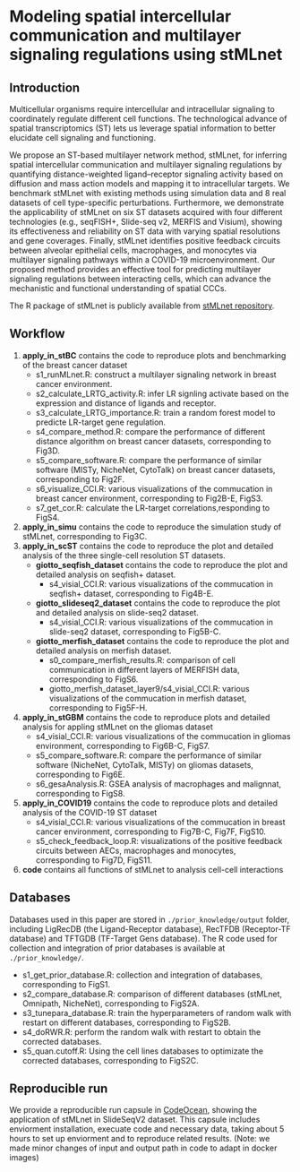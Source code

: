 # Modeling spatial intercellular communication and multilayer signaling regulations using stMLnet

## Introduction
Multicellular organisms require intercellular and intracellular signaling to coordinately regulate different cell functions. The technological advance of spatial transcriptomics (ST) lets us leverage spatial information to better elucidate cell signaling and functioning. 

We propose an ST-based multilayer network method, stMLnet, for inferring spatial intercellular communication and multilayer signaling regulations by quantifying distance-weighted ligand–receptor signaling activity based on diffusion and mass action models and mapping it to intracellular targets. We benchmark stMLnet with existing methods using simulation data and 8 real datasets of cell type-specific perturbations. Furthermore, we demonstrate the applicability of stMLnet on six ST datasets acquired with four different technologies (e.g., seqFISH+, Slide-seq v2, MERFIS and Visium), showing its effectiveness and reliability on ST data with varying spatial resolutions and gene coverages. Finally, stMLnet identifies positive feedback circuits between alveolar epithelial cells, macrophages, and monocytes via multilayer signaling pathways within a COVID-19 microenvironment. Our proposed method provides an effective tool for predicting multilayer signaling regulations between interacting cells, which can advance the mechanistic and functional understanding of spatial CCCs.

The R package of stMLnet is publicly available from <a href="https://github.com/SunXQlab/stMLnet" target="_blank">stMLnet repository</a>. 
 
## Workflow

1.  **apply_in_stBC** contains the code to reproduce plots and benchmarking of the breast cancer dataset <br>
    - s1_runMLnet.R: construct a multilayer signaling network in breast cancer environment.
    - s2_calculate_LRTG_activity.R: infer LR signling activate based on the expression and distance of ligands and receptor.
    - s3_calculate_LRTG_importance.R: train a random forest model to predicte LR-target gene regulation.
    - s4_compare_method.R: compare the performance of different distance algorithm on breast cancer datasets, corresponding to Fig3D.
    - s5_compare_software.R: compare the performance of similar software (MISTy, NicheNet, CytoTalk) on breast cancer datasets, corresponding to Fig2F.
    - s6_visualize_CCI.R: various visualizations of the commucation in breast cancer environment, corresponding to Fig2B-E, FigS3.
    - s7_get_cor.R: calculate the LR-target correlations,responding to FigS4.
2. **apply_in_simu** contains the code to reproduce the simulation study of stMLnet, corresponding to Fig3C. <br>
3. **apply_in_scST** contains the code to reproduce the plot and detailed analysis of the three single-cell resolution ST datasets.<br>
    - **giotto_seqfish_dataset** contains the code to reproduce the plot and detailed analysis on seqfish+ dataset.<br>
        + s4_visial_CCI.R: various visualizations of the commucation in seqfish+ dataset, corresponding to Fig4B-E.
    - **giotto_slideseq2_dataset** contains the code to reproduce the plot and detailed analysis on slide-seq2 dataset.<br>
        + s4_visial_CCI.R: various visualizations of the commucation in slide-seq2 dataset, corresponding to Fig5B-C.
   - **giotto_merfish_dataset** contains the code to reproduce the plot and detailed analysis on merfish dataset.<br>
        + s0_compare_merfish_results.R: comparison of cell communication in different layers of MERFISH data, corresponding to FigS6.
        + giotto_merfish_dataset_layer9/s4_visial_CCI.R: various visualizations of the commucation in merfish dataset, corresponding to Fig5F-H. 
4. **apply_in_stGBM** contains the code to reproduce plots and detailed analysis for appling stMLnet on the gliomas dataset <br>
   - s4_visial_CCI.R: various visualizations of the commucation in gliomas environment, corresponding to Fig6B-C, FigS7.
   - s5_compare_software.R: compare the performance of similar software (NicheNet, CytoTalk, MISTy) on gliomas datasets, corresponding to Fig6E.
   - s6_gesaAnalysis.R: GSEA analysis of macrophages and malignnat, corresponding to FigS8.
5. **apply_in_COVID19** contains the code to reproduce plots and detailed analysis of the COVID-19 ST dataset <br>
   - s4_visial_CCI.R: various visualizations of the commucation in breast cancer environment, corresponding to Fig7B-C, Fig7F, FigS10.
   - s5_check_feedback_loop.R: visualizations of the positive feedback circuits between AECs, macrophages and monocytes, corresponding to Fig7D, FigS11.
6. **code** contains all functions of stMLnet to analysis cell-cell interactions <br>

## Databases

Databases used in this paper are stored in `./prior_knowledge/output` folder, including LigRecDB (the Ligand-Receptor database), RecTFDB (Receptor-TF database) and TFTGDB (TF-Target Gens database). The R code used for collection and integration of prior databases is available at `./prior_knowledge/`.

  - s1_get_prior_database.R: collection and integration of databases, corresponding to FigS1.
  - s2_compare_database.R: comparison of different databases (stMLnet, Omnipath, NicheNet), corresponding to FigS2A.
  - s3_tunepara_database.R: train the hyperparameters of random walk with restart on different databases, corresponding to FigS2B.
  - s4_doRWR.R: perform the random walk with restart to obtain the corrected databases.
  - s5_quan.cutoff.R: Using the cell lines databases to optimizate the corrected databases, corresponding to FigS2C.
    
## Reproducible run

We provide a reproducible run capsule in <a href="https://codeocean.com/capsule/9121262/tree" target="_blank">CodeOcean</a>, showing the application of stMLnet in SlideSeqV2 dataset. This capsule includes enviorment installation, execuate code and necessary data, taking about 5 hours to set up enviorment and to reproduce related results. (Note: we made minor changes of input and output path in code to adapt in docker images)
